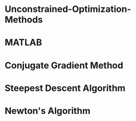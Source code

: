# Unconstrained-Optimization-Methods

# MATLAB

# Conjugate Gradient Method
# Steepest Descent Algorithm
# Newton's Algorithm

